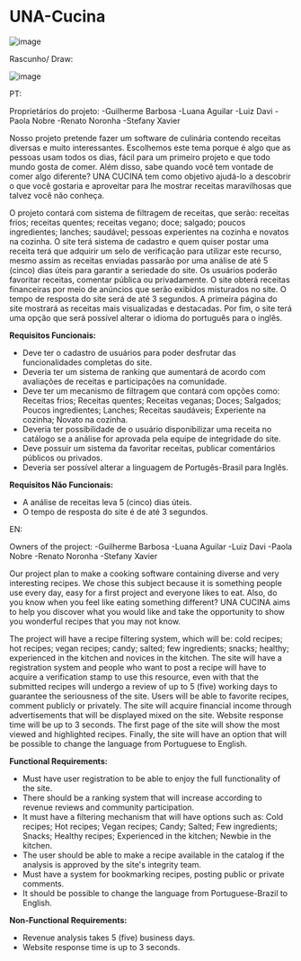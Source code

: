# UNA-Cucina


![image](https://github.com/renatonoronha/UNA-Cucina/assets/132279548/433dacba-0ca8-49a7-9c87-6b84b468eb14)


Rascunho/ Draw:

![image](https://github.com/renatonoronha/UNA-Cucina/assets/132279548/95c6b9d4-0925-4011-b9f9-ba3426bb3957)


PT: 

Proprietários do projeto:
-Guilherme Barbosa
-Luana Aguilar
-Luiz Davi
-Paola Nobre
-Renato Noronha
-Stefany Xavier

Nosso projeto pretende fazer um software de culinária contendo receitas diversas e muito interessantes. Escolhemos este tema porque é algo que as pessoas usam todos os dias, fácil para um primeiro projeto e que todo mundo gosta de comer. Além disso, sabe quando você tem vontade de comer algo diferente? UNA CUCINA tem como objetivo ajudá-lo a descobrir o que você gostaria e aproveitar para lhe mostrar receitas maravilhosas que talvez você não conheça.

O projeto contará com sistema de filtragem de receitas, que serão: receitas frios; receitas quentes; receitas vegano; doce; salgado; poucos ingredientes; lanches; saudável; pessoas experientes na cozinha e novatos na cozinha. O site terá sistema de cadastro e quem quiser postar uma receita terá que adquirir um selo de verificação para utilizar este recurso, mesmo assim as receitas enviadas passarão por uma análise de até 5 (cinco) dias úteis para garantir a seriedade do site. Os usuários poderão favoritar receitas, comentar pública ou privadamente. O site obterá receitas financeiras por meio de anúncios que serão exibidos misturados no site. O tempo de resposta do site será de até 3 segundos. A primeira página do site mostrará as receitas mais visualizadas e destacadas. Por fim, o site terá uma opção que será possível alterar o idioma do português para o inglês.

**Requisitos Funcionais:**
- Deve ter o cadastro de usuários para poder desfrutar das funcionalidades completas do site.
- Deveria ter um sistema de ranking que aumentará de acordo com avaliações de receitas e participações na comunidade. 
- Deve ter um mecanismo de filtragem que contará com opções como: Receitas frios; Receitas quentes; Receitas veganas; Doces; Salgados; Poucos ingredientes; Lanches; Receitas saudáveis; Experiente na cozinha; Novato na cozinha.
- Deveria ter possibilidade de o usuário disponibilizar uma receita no catálogo se a análise for aprovada pela equipe de integridade do site.
- Deve possuir um sistema da favoritar receitas, publicar comentários públicos ou privados.
- Deveria ser possível alterar a linguagem de Portugês-Brasil para Inglês.

**Requisitos Não Funcionais:**
- A análise de receitas leva 5 (cinco) dias úteis.
- O tempo de resposta do site é de até 3 segundos.




EN: 

Owners of the project:
-Guilherme Barbosa
-Luana Aguilar
-Luiz Davi
-Paola Nobre
-Renato Noronha
-Stefany Xavier

Our project plan to make a cooking software containing diverse and very interesting recipes. We chose this subject because it is something people use every day, easy for a first project and everyone likes to eat. Also, do you know when you feel like eating something different? UNA CUCINA aims to help you discover what you would like and take the opportunity to show you wonderful recipes that you may not know.

The project will have a recipe filtering system, which will be: cold recipes; hot recipes; vegan recipes; candy; salted; few ingredients; snacks; healthy; experienced in the kitchen and novices in the kitchen.
The site will have a registration system and people who want to post a recipe will have to acquire a verification stamp to use this resource, even with that the submitted recipes will undergo a review of up to 5 (five) working days to guarantee the seriousness of the site. Users will be able to favorite recipes, comment publicly or privately. The site will acquire financial income through advertisements that will be displayed mixed on the site. Website response time will be up to 3 seconds. The first page of the site will show the most viewed and highlighted recipes. Finally, the site will have an option that will be possible to change the language from Portuguese to English.

**Functional Requirements:**
- Must have user registration to be able to enjoy the full functionality of the site.
- There should be a ranking system that will increase according to revenue reviews and community participation.
- It must have a filtering mechanism that will have options such as: Cold recipes; Hot recipes; Vegan recipes; Candy; Salted; Few ingredients; Snacks; Healthy recipes; Experienced in the kitchen; Newbie in the kitchen.
- The user should be able to make a recipe available in the catalog if the analysis is approved by the site's integrity team.
- Must have a system for bookmarking recipes, posting public or private comments.
- It should be possible to change the language from Portuguese-Brazil to English.

**Non-Functional Requirements:**
- Revenue analysis takes 5 (five) business days.
- Website response time is up to 3 seconds.
